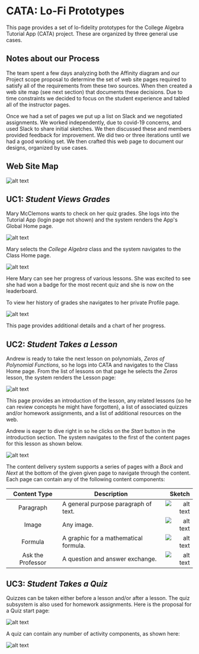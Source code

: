 # CATA: Lo-Fi Prototypes

This page provides a set of lo-fidelity prototypes for the College Algebra Tutorial App (CATA) project.
These are organized by three general use cases.

## Notes about our Process

The team spent a few days analyzing both the Affinity diagram and our Project scope proposal to determine
the set of web site pages required to satisfy all of the requirements from these two sources.  When then created
a web site map (see next section) that documents these decisions.  Due to time constraints we decided to focus on
the student experience and tabled all of the instructor pages.

Once we had a set of pages we put up a list on Slack and we negotiated assignments.  We worked independently, due
to covid-19 concerns, and used Slack to share initial sketches.  We then discussed these and members provided feedback
for improvement.  We did two or three iterations until we had a good working set.  We then crafted this web page to
document our designs, organized by use cases.


## Web Site Map

![alt text](lo-fi/CATA_Web_Site_State_Model.png "Web site state model; shows navigation paths between pages.")

## UC1: _Student Views Grades_

Mary McClemons wants to check on her quiz grades.  She logs into the Tutorial App (login page not shown) and the
system renders the App's Global Home page.

![alt text](lo-fi/CATA_GlobalHomePage_final.jpg "Student starts at the Global Home page.")

Mary selects the _College Algebra_ class and the system navigates to the Class Home page.

![alt text](lo-fi/CATA_ClassHomePage.jpg "Student navigates to the Class Home page.")

Here Mary can see her progress of various lessons.  She was excited to see she had won
a badge for the most recent quiz and she is now on the leaderboard.

To view her history of grades she navigates to her private Profile page.

![alt text](lo-fi/cata_user_profile_sketch_v4.jpg "Student view their class-specific profile page.")

This page provides additional details and a chart of her progress.

## UC2: _Student Takes a Lesson_

Andrew is ready to take the next lesson on polynomials, _Zeros of Polynomial Functions_, so he logs
into CATA and navigates to the Class Home page.  From the list of lessons on that page he selects the
_Zeros_ lesson, the system renders the Lesson page:

![alt text](lo-fi/CATA_LessonPage_final.jpg "The 'Zeros of Polynomial Functions' Lesson page.")

This page provides an introduction of the lesson, any related lessons (so he can review concepts he might
have forgotten), a list of associated quizzes and/or homework assignments, and a list of additional
resources on the web.

Andrew is eager to dive right in so he clicks on the *Start* button in the introduction section.  The system
navigates to the first of the content pages for this lesson as shown below.

![alt text](lo-fi/CATA_LessonContentPage_Intro_final.jpg "A sample Lesson Content page.")

The content delivery system supports a series of pages with a _Back_ and _Next_ at the bottom of the given
given page to navigate through the content.  Each page can contain any of the following content components:

| Content Type | Description | Sketch |
|:------------:|-------------|-------:|
| Paragraph | A general purpose paragraph of text. | ![alt text](lo-fi/CATA_ContentType_paragraph.jpg "Paragraph content type.") |
| Image | Any image. | ![alt text](lo-fi/CATA_ContentType_image.jpg "Image content type.") |
| Formula | A graphic for a mathematical formula. | ![alt text](lo-fi/CATA_ContentType_formula.jpg "Formula content type.") |
| Ask the Professor | A question and answer exchange. | ![alt text](lo-fi/CATA_ContentType_AskTheProf.jpg "'Ask the Professor' content type.") |

## UC3: _Student Takes a Quiz_

Quizzes can be taken either before a lesson and/or after a lesson.  The quiz subsystem is also used
for homework assignments.  Here is the proposal for a Quiz start page:

![alt text](lo-fi/CATA_QuizStartPage.jpg "The Start page for a quiz")

A quiz can contain any number of activity components, as shown here:

![alt text](lo-fi/CATA_QuizContentPage.jpg "A sample content page for a quiz")
